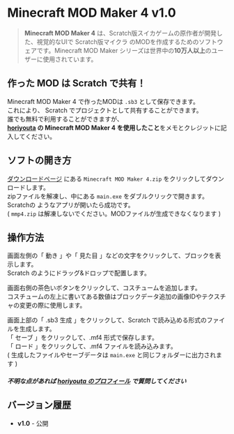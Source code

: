 # Minecraft MOD Maker 4 v1.0
> **Minecraft MOD Maker 4** は、Scratch版スイカゲームの原作者が開発した、視覚的なUIで Scratch版マイクラ のMODを作成するためのソフトウェアです。Minecraft MOD Maker シリーズは世界中の**10万人以上**のユーザーに使用されています。

## 作った MOD は Scratch で共有！
Minecraft MOD Maker 4 で作ったMODは `.sb3` として保存できます。<br>
これにより、 Scratch でプロジェクトとして共有することができます。<br>
誰でも無料で利用することができますが、<br>
**[horiyouta](https://scratch.mit.edu/users/horiyouta) の Minecraft MOD Maker 4 を使用したこと**をメモとクレジットに記入してください。

## ソフトの開き方
[ダウンロードページ](https://github.com/horiyouta/Minecraft-MOD-Maker-4/releases) にある `Minecraft MOD Maker 4.zip` をクリックしてダウンロードします。<br>
zipファイルを解凍し、中にある `main.exe` をダブルクリックで開きます。<br>
Scratchの ようなアプリが開いたら成功です。<br>
( `mmp4.zip` は解凍しないでください。MODファイルが生成できなくなります )

## 操作方法
画面左側の「 動き 」や「 見た目 」などの文字をクリックして、ブロックを表示します。<br>
Scratch のようにドラッグ&ドロップで配置します。<br>

画面右側の茶色いボタンをクリックして、コスチュームを追加します。<br>
コスチュームの左上に書いてある数値はブロックデータ追加の画像IDやテクスチャの変更の際に使用します。<br>

画面上部の「 .sb3 生成 」をクリックして、Scratch で読み込める形式のファイルを生成します。<br>
「 セーブ 」をクリックして、.mf4 形式で保存します。<br>
「 ロード 」をクリックして、.mf4 ファイルを読み込みます。<br>
( 生成したファイルやセーブデータは `main.exe` と同じフォルダーに出力されます )

##### 不明な点があれば [horiyouta のプロフィール](https://scratch.mit.edu/users/horiyouta) で質問してください

## バージョン履歴
- **v1.0** - 公開
